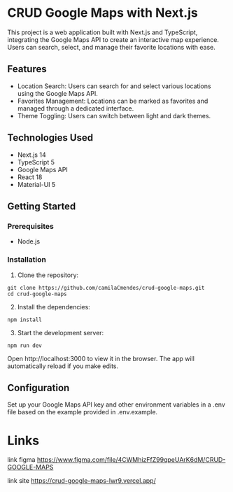 # CRUD Google Maps with Next.js
This project is a web application built with Next.js and TypeScript, integrating the Google Maps API to create an interactive map experience. Users can search, select, and manage their favorite locations with ease.

## Features
- Location Search: Users can search for and select various locations using the Google Maps API.
- Favorites Management: Locations can be marked as favorites and managed through a dedicated interface.
- Theme Toggling: Users can switch between light and dark themes.

## Technologies Used
- Next.js 14
- TypeScript 5
- Google Maps API
- React 18
- Material-UI 5

## Getting Started
### Prerequisites
- Node.js

### Installation
1. Clone the repository:
```
git clone https://github.com/camilaCmendes/crud-google-maps.git
cd crud-google-maps
```
2. Install the dependencies:
```
npm install
```
3. Start the development server:
```
npm run dev
```

Open http://localhost:3000 to view it in the browser. The app will automatically reload if you make edits.

## Configuration
Set up your Google Maps API key and other environment variables in a .env file based on the example provided in .env.example.

# Links
link figma
https://www.figma.com/file/4CWMhizFfZ99qpeUArK6dM/CRUD-GOOGLE-MAPS

link site
https://crud-google-maps-lwr9.vercel.app/
